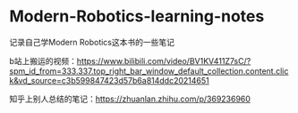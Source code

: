# Modern-Robotics-learning-notes
记录自己学Modern Robotics这本书的一些笔记

b站上搬运的视频：https://www.bilibili.com/video/BV1KV411Z7sC/?spm_id_from=333.337.top_right_bar_window_default_collection.content.click&vd_source=c3b599847423d57b6a814ddc20214651

知乎上别人总结的笔记：https://zhuanlan.zhihu.com/p/369236960








